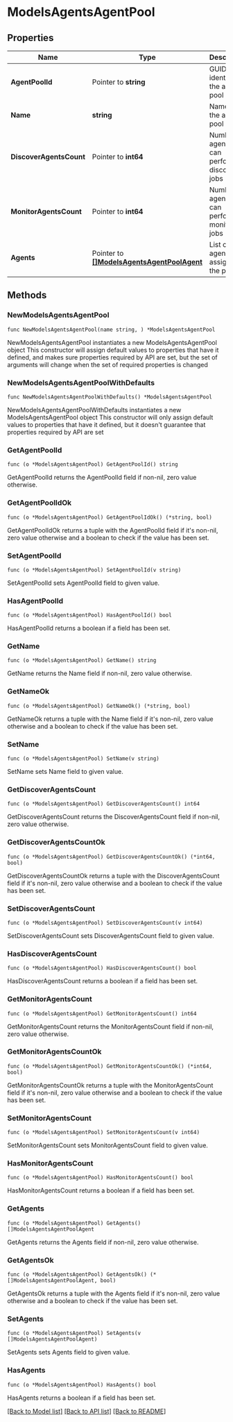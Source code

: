 # ModelsAgentsAgentPool

## Properties

Name | Type | Description | Notes
------------ | ------------- | ------------- | -------------
**AgentPoolId** | Pointer to **string** | GUID identifier of the agent pool | [optional] 
**Name** | **string** | Name of the agent pool | 
**DiscoverAgentsCount** | Pointer to **int64** | Number of agents that can perform discovery jobs | [optional] 
**MonitorAgentsCount** | Pointer to **int64** | Number of agents that can perform monitoring jobs | [optional] 
**Agents** | Pointer to [**[]ModelsAgentsAgentPoolAgent**](ModelsAgentsAgentPoolAgent.md) | List of the agents assigned to the pool | [optional] 

## Methods

### NewModelsAgentsAgentPool

`func NewModelsAgentsAgentPool(name string, ) *ModelsAgentsAgentPool`

NewModelsAgentsAgentPool instantiates a new ModelsAgentsAgentPool object
This constructor will assign default values to properties that have it defined,
and makes sure properties required by API are set, but the set of arguments
will change when the set of required properties is changed

### NewModelsAgentsAgentPoolWithDefaults

`func NewModelsAgentsAgentPoolWithDefaults() *ModelsAgentsAgentPool`

NewModelsAgentsAgentPoolWithDefaults instantiates a new ModelsAgentsAgentPool object
This constructor will only assign default values to properties that have it defined,
but it doesn't guarantee that properties required by API are set

### GetAgentPoolId

`func (o *ModelsAgentsAgentPool) GetAgentPoolId() string`

GetAgentPoolId returns the AgentPoolId field if non-nil, zero value otherwise.

### GetAgentPoolIdOk

`func (o *ModelsAgentsAgentPool) GetAgentPoolIdOk() (*string, bool)`

GetAgentPoolIdOk returns a tuple with the AgentPoolId field if it's non-nil, zero value otherwise
and a boolean to check if the value has been set.

### SetAgentPoolId

`func (o *ModelsAgentsAgentPool) SetAgentPoolId(v string)`

SetAgentPoolId sets AgentPoolId field to given value.

### HasAgentPoolId

`func (o *ModelsAgentsAgentPool) HasAgentPoolId() bool`

HasAgentPoolId returns a boolean if a field has been set.

### GetName

`func (o *ModelsAgentsAgentPool) GetName() string`

GetName returns the Name field if non-nil, zero value otherwise.

### GetNameOk

`func (o *ModelsAgentsAgentPool) GetNameOk() (*string, bool)`

GetNameOk returns a tuple with the Name field if it's non-nil, zero value otherwise
and a boolean to check if the value has been set.

### SetName

`func (o *ModelsAgentsAgentPool) SetName(v string)`

SetName sets Name field to given value.


### GetDiscoverAgentsCount

`func (o *ModelsAgentsAgentPool) GetDiscoverAgentsCount() int64`

GetDiscoverAgentsCount returns the DiscoverAgentsCount field if non-nil, zero value otherwise.

### GetDiscoverAgentsCountOk

`func (o *ModelsAgentsAgentPool) GetDiscoverAgentsCountOk() (*int64, bool)`

GetDiscoverAgentsCountOk returns a tuple with the DiscoverAgentsCount field if it's non-nil, zero value otherwise
and a boolean to check if the value has been set.

### SetDiscoverAgentsCount

`func (o *ModelsAgentsAgentPool) SetDiscoverAgentsCount(v int64)`

SetDiscoverAgentsCount sets DiscoverAgentsCount field to given value.

### HasDiscoverAgentsCount

`func (o *ModelsAgentsAgentPool) HasDiscoverAgentsCount() bool`

HasDiscoverAgentsCount returns a boolean if a field has been set.

### GetMonitorAgentsCount

`func (o *ModelsAgentsAgentPool) GetMonitorAgentsCount() int64`

GetMonitorAgentsCount returns the MonitorAgentsCount field if non-nil, zero value otherwise.

### GetMonitorAgentsCountOk

`func (o *ModelsAgentsAgentPool) GetMonitorAgentsCountOk() (*int64, bool)`

GetMonitorAgentsCountOk returns a tuple with the MonitorAgentsCount field if it's non-nil, zero value otherwise
and a boolean to check if the value has been set.

### SetMonitorAgentsCount

`func (o *ModelsAgentsAgentPool) SetMonitorAgentsCount(v int64)`

SetMonitorAgentsCount sets MonitorAgentsCount field to given value.

### HasMonitorAgentsCount

`func (o *ModelsAgentsAgentPool) HasMonitorAgentsCount() bool`

HasMonitorAgentsCount returns a boolean if a field has been set.

### GetAgents

`func (o *ModelsAgentsAgentPool) GetAgents() []ModelsAgentsAgentPoolAgent`

GetAgents returns the Agents field if non-nil, zero value otherwise.

### GetAgentsOk

`func (o *ModelsAgentsAgentPool) GetAgentsOk() (*[]ModelsAgentsAgentPoolAgent, bool)`

GetAgentsOk returns a tuple with the Agents field if it's non-nil, zero value otherwise
and a boolean to check if the value has been set.

### SetAgents

`func (o *ModelsAgentsAgentPool) SetAgents(v []ModelsAgentsAgentPoolAgent)`

SetAgents sets Agents field to given value.

### HasAgents

`func (o *ModelsAgentsAgentPool) HasAgents() bool`

HasAgents returns a boolean if a field has been set.


[[Back to Model list]](../README.md#documentation-for-models) [[Back to API list]](../README.md#documentation-for-api-endpoints) [[Back to README]](../README.md)



